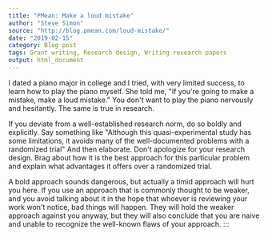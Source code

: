 ```yaml
---
title: "PMean: Make a loud mistake"
author: "Steve Simon"
source: "http://blog.pmean.com/loud-mistake/"
date: "2019-02-15"
category: Blog post
tags: Grant writing, Research design, Writing research papers
output: html_document
---
```


I dated a piano major in college and I tried, with very limited success,
to learn how to play the piano myself. She told me, "If you're going to
make a mistake, make a loud mistake." You don't want to play the piano
nervously and hesitantly. The same is true in research. 

<!---More--->

If you deviate from a well-established research norm, do so boldly and
explicitly. Say something like "Although this quasi-experimental study
has some limitations, it avoids many of the well-documented problems
with a randomized trial" And then elaborate. Don't apologize for your
research design. Brag about how it is the best approach for this
particular problem and explain what advantages it offers over a
randomized trial.

A bold approach sounds dangerous, but actually a timid approach will
hurt you here. If you use an approach that is commonly thought to be
weaker, and you avoid talking about it in the hope that whoever is
reviewing your work won't notice, bad things will happen. They will hold
the weaker approach against you anyway, but they will also conclude that
you are naive and unable to recognize the well-known flaws of your
approach.
:::

